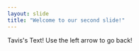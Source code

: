 ```yaml
---
layout: slide
title: "Welcome to our second slide!"
---
```

Tavis's Text!
Use the left arrow to go back!
